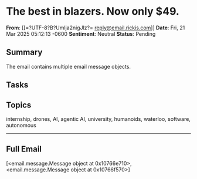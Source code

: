 # The best in blazers. Now only $49.
**From**: [[=?UTF-8?B?Umlja2nigJlz?=
 <reply@email.rickis.com>]]
**Date**: Fri, 21 Mar 2025 05:12:13 -0600
**Sentiment**: Neutral
**Status**: Pending

## Summary
The email contains multiple email message objects.

## Tasks

## Topics
internship, drones, AI, agentic AI, university, humanoids, waterloo, software, autonomous

---

## Full Email
[<email.message.Message object at 0x10766e710>, <email.message.Message object at 0x10766f570>]